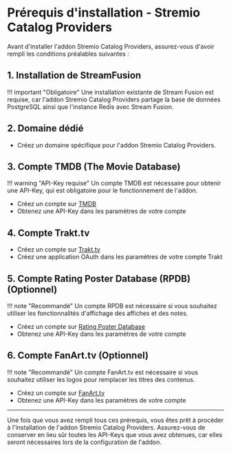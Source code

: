 # Prérequis d'installation - Stremio Catalog Providers

Avant d'installer l'addon Stremio Catalog Providers, assurez-vous d'avoir rempli les conditions préalables suivantes :

## 1. Installation de StreamFusion

!!! important "Obligatoire"
    Une installation existante de Stream Fusion est requise, car l'addon Stremio Catalog Providers partage la base de données PostgreSQL ainsi que l'instance Redis avec Stream Fusion.

## 2. Domaine dédié

* Créez un domaine spécifique pour l'addon Stremio Catalog Providers.

## 3. Compte TMDB (The Movie Database)

!!! warning "API-Key requise"
    Un compte TMDB est nécessaire pour obtenir une API-Key, qui est obligatoire pour le fonctionnement de l'addon.

* Créez un compte sur [TMDB](https://www.themoviedb.org/)
* Obtenez une API-Key dans les paramètres de votre compte

## 4. Compte Trakt.tv

* Créez un compte sur [Trakt.tv](https://trakt.tv/)
* Créez une application OAuth dans les paramètres de votre compte Trakt

## 5. Compte Rating Poster Database (RPDB) (Optionnel)

!!! note "Recommandé"
    Un compte RPDB est nécessaire si vous souhaitez utiliser les fonctionnalités d'affichage des affiches et des notes.

* Créez un compte sur [Rating Poster Database](https://ratingposterdb.com)
* Obtenez une API-Key dans les paramètres de votre compte

## 6. Compte FanArt.tv (Optionnel)

!!! note "Recommandé"
    Un compte FanArt.tv est nécessaire si vous souhaitez utiliser les logos pour remplacer les titres des contenus.

* Créez un compte sur [FanArt.tv](https://fanart.tv/)
* Obtenez une API-Key dans les paramètres de votre compte

---

Une fois que vous avez rempli tous ces prérequis, vous êtes prêt à procéder à l'installation de l'addon Stremio Catalog Providers. Assurez-vous de conserver en lieu sûr toutes les API-Keys que vous avez obtenues, car elles seront nécessaires lors de la configuration de l'addon.